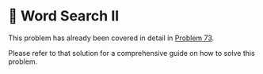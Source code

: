 # 📝 Word Search II

This problem has already been covered in detail in [Problem 73](73_Word_Search_II.md).

Please refer to that solution for a comprehensive guide on how to solve this problem. 